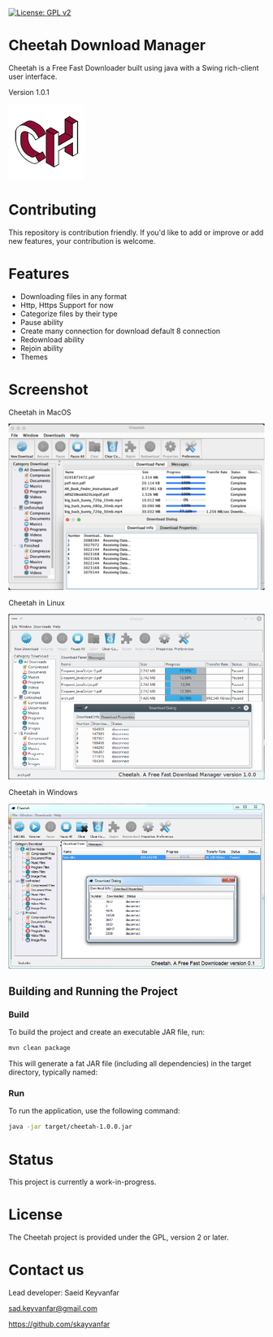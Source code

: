 [![License: GPL v2](https://img.shields.io/badge/License-GPL_v2-blue.svg)](https://www.gnu.org/licenses/old-licenses/gpl-2.0.en.html)
# Cheetah Download Manager
Cheetah is a Free Fast Downloader built using java with a Swing rich-client user interface.

Version 1.0.1

![Alt text](/src/main/resources/images/ms-icon-150x150.png?raw=true "Cheetah")

# Contributing

This repository is contribution friendly. If you'd like to add or improve or add new features, your contribution is welcome.

# Features
* Downloading files in any format
* Http, Https Support for now
* Categorize files by their type
* Pause ability
* Create many connection for download default 8 connection
* Redownload ability
* Rejoin ability
* Themes

# Screenshot

Cheetah in MacOS

![Alt text](/doc/Cheetah%20in%20MacOS.png?raw=true "Cheetah")

Cheetah in Linux

![Alt text](/doc/Cheetah%20in%20Linux.png?raw=true "Cheetah")


Cheetah in Windows

![Alt text](/doc/Cheetah%20in%20Windows.png?raw=true "Cheetah") 

## Building and Running the Project

### Build

To build the project and create an executable JAR file, run:

```bash
mvn clean package
```

This will generate a fat JAR file (including all dependencies) in the target directory, typically named:

### Run

To run the application, use the following command:

```bash
java -jar target/cheetah-1.0.0.jar 
```

# Status
This project is currently a work-in-progress.

# License
The Cheetah project is provided under the GPL, version 2 or later.

# Contact us
Lead developer: Saeid Keyvanfar

sad.keyvanfar@gmail.com

https://github.com/skayvanfar
